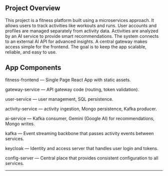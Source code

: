 Project Overview
--------------------------------------------------------------

This project is a fitness platform built using a microservices approach.
It allows users to track activities like workouts and runs.
User accounts and profiles are managed separately from activity data.
Activities are analyzed by an AI service to provide smart recommendations.
The system connects to an external AI API for advanced insights.
A central gateway makes access simple for the frontend.
The goal is to keep the app scalable, reliable, and easy to use.


App Components
--------------------------------------------------------------

fitness-frontend — Single Page React App with static assets.

gateway-service — API gateway code (routing, token validation).

user-service — user management, SQL persistence.

activity-service — activity ingestion, Mongo persistence, Kafka producer.

ai-service — Kafka consumer, Gemini (Google AI) for recommendations, Mongo writes.

kafka — Event streaming backbone that passes activity events between services.

keycloak — Identity and access server that handles user login and tokens.

config-server — Central place that provides consistent configuration to all services.

--------------------------------------------------------------
